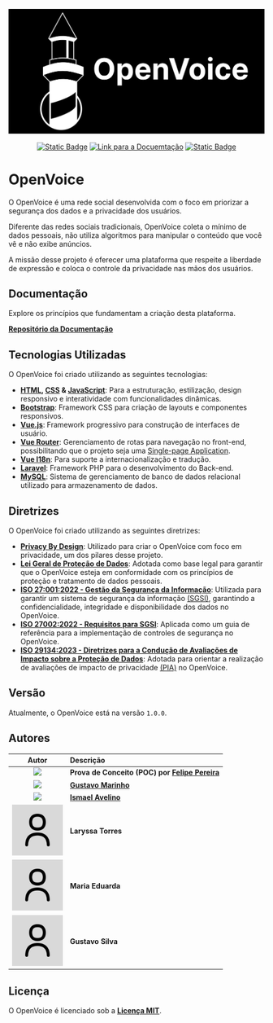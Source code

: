 <p align="center">
  <img src="images/logo.svg" width="860px">
</p>

<div align="center">
  <a href="LICENSE"><img alt="Static Badge" src="https://img.shields.io/badge/Licen%C3%A7a-MIT-blue"></a>
  <a href="https://github.com/ovapp/docs"><img alt="Link para a Docuemtação" src="https://img.shields.io/badge/Documenta%C3%A7%C3%A3o-darkgreen"></a>
  <a href="#versão"><img alt="Static Badge" src="https://img.shields.io/badge/Vers%C3%A3o-1.0.0-c6c6c6"></a>
</div>

# OpenVoice

O OpenVoice é uma rede social desenvolvida com o foco em priorizar a segurança dos dados e a privacidade dos usuários. 

Diferente das redes sociais tradicionais, OpenVoice coleta o mínimo de dados pessoais, não utiliza algoritmos para manipular o conteúdo que você vê e não exibe anúncios. 

A missão desse projeto é oferecer uma plataforma que respeite a liberdade de expressão e coloca o controle da privacidade nas mãos dos usuários.

## Documentação

Explore os princípios que fundamentam a criação desta plataforma.

**[Repositório da Documentação](https://github.com/ovapp/docs)**

## Tecnologias Utilizadas

O OpenVoice foi criado utilizando as seguintes tecnologias:

- **[HTML](https://developer.mozilla.org/en-US/docs/Web/HTML), [CSS](https://developer.mozilla.org/en-US/docs/Web/CSS) & [JavaScript](https://developer.mozilla.org/en-US/docs/Web/JavaScript)**: Para a estruturação, estilização, design responsivo e interatividade com funcionalidades dinâmicas.
- **[Bootstrap](https://getbootstrap.com/)**: Framework CSS para criação de layouts e componentes responsivos.
- **[Vue.js](https://vuejs.org/)**: Framework progressivo para construção de interfaces de usuário.
- **[Vue Router](https://router.vuejs.org/)**: Gerenciamento de rotas para navegação no front-end, possibilitando que o projeto seja uma [Single-page Application](https://developer.mozilla.org/en-US/docs/Glossary/SPA).
- **[Vue I18n](https://vue-i18n.intlify.dev/)**: Para suporte a internacionalização e tradução.
- **[Laravel](https://laravel.com/)**: Framework PHP para o desenvolvimento do Back-end.
- **[MySQL](https://www.mysql.com/)**: Sistema de gerenciamento de banco de dados relacional utilizado para armazenamento de dados.

## Diretrizes

O OpenVoice foi criado utilizando as seguintes diretrizes:

- **[Privacy By Design](https://en.wikipedia.org/wiki/Privacy_by_design)**: Utilizado para criar o OpenVoice com foco em privacidade, um dos pilares desse projeto.
- **[Lei Geral de Proteção de Dados](https://www.gov.br/esporte/pt-br/acesso-a-informacao/lgpd)**: Adotada como base legal para garantir que o OpenVoice esteja em conformidade com os princípios de proteção e tratamento de dados pessoais.
- **[ISO 27:001:2022 - Gestão da Segurança da Informação](https://www.estrategiaconcursos.com.br/blog/seguranca-informacao-iso-27001-2022/)**: Utilizada para garantir um sistema de segurança da informação [(SGSI)](https://advisera.com/27001academy/pt-br/blog/2016/05/30/o-que-e-um-sistema-de-gestao-de-seguranca-da-informacao-sgsi-de-acordo-com-a-iso-27001/), garantindo a confidencialidade, integridade e disponibilidade dos dados no OpenVoice.
- **[ISO 27002:2022 - Requisitos para SGSI](https://www.estrategiaconcursos.com.br/blog/seguranca-informacao-iso-27002-2022/#)**: Aplicada como um guia de referência para a implementação de controles de segurança no OpenVoice.
- **[ISO 29134:2023 - Diretrizes para a Condução de Avaliações de Impacto sobre a Proteção de Dados](https://www.target.com.br/produtos/normas-tecnicas/45465/nbriso-iec29134-tecnologia-da-informacao-tecnicas-de-seguranca-orientacoes-para-avaliacao-de-impacto-de-privacidade)**: Adotada para orientar a realização de avaliações de impacto de privacidade [(PIA)](https://pt.wikipedia.org/wiki/Avalia%C3%A7%C3%A3o_de_impacto_de_privacidade) no OpenVoice.
## Versão

<div class="versão">
Atualmente, o OpenVoice está na versão <code>1.0.0</code>.
</div>

## Autores

| Autor | Descrição |
| :---: | :--- |
| <img src="https://avatars.githubusercontent.com/u/81395037?v=4" width="100px"> | **Prova de Conceito (POC) por [Felipe Pereira](https://github.com/VerbalThree)** |
| <img src="https://avatars.githubusercontent.com/u/169792459?v=4" width="100px"> | **[Gustavo Marinho](https://github.com/GusttaviCute)** |
| <img src="https://avatars.githubusercontent.com/u/168347227?v=4" width="100px"> | **[Ismael Avelino](https://github.com/MaelITK25)** |
| <img src="images/user.png" width="100px"> | **Laryssa Torres** |
| <img src="images/user.png" width="100px"> | **Maria Eduarda** |
| <img src="images/user.png" width="100px"> | **Gustavo Silva** |

## Licença

O OpenVoice é licenciado sob a **[Licença MIT](LICENSE)**.
